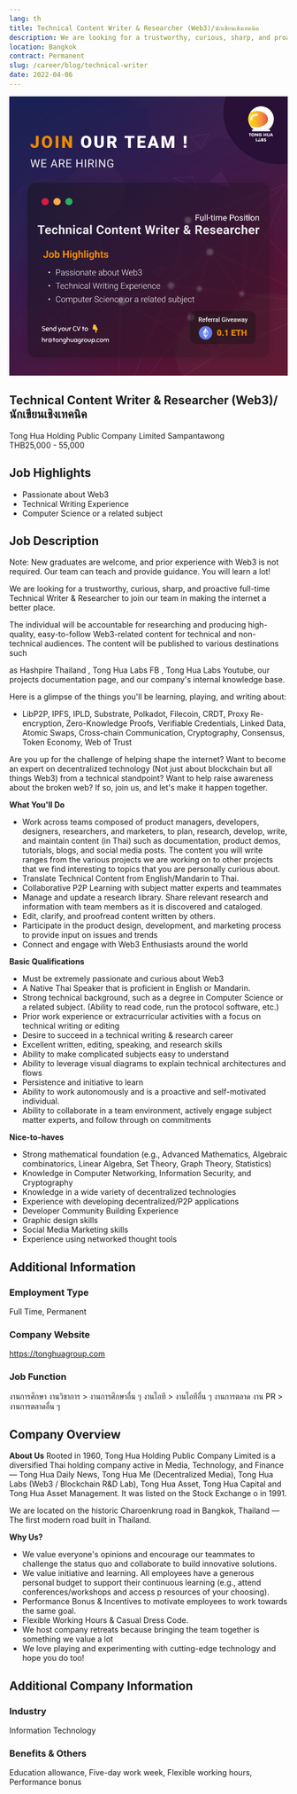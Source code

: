 ```yaml
---
lang: th
title: Technical Content Writer & Researcher (Web3)/นักเขียนเชิงเทคนิค
description: We are looking for a trustworthy, curious, sharp, and proactive full-time Technical Writer & Researcher to join our team in making the internet a better place.
location: Bangkok
contract: Permanent
slug: /career/blog/technical-writer
date: 2022-04-06
---
```

![Technical Content Writer & Researcher (Web3)/นักเขียนเชิงเทคนิค](/images/technical_writer.jpg)

## Technical Content Writer & Researcher (Web3)/นักเขียนเชิงเทคนิค

Tong Hua Holding Public Company Limited
Sampantawong  
THB25,000 - 55,000

## Job Highlights

- Passionate about Web3  
- Technical Writing Experience
- Computer Science or a related subject

## Job Description  

Note: New graduates are welcome, and prior experience with Web3 is not required. Our team can teach and provide guidance. You will learn a lot!

We are looking for a trustworthy, curious, sharp, and proactive full-time Technical Writer & Researcher to join our team in making the internet a better place.

The individual will be accountable for researching and producing high- quality, easy-to-follow Web3-related content for technical and non-technical audiences. The content will be published to various destinations such

as Hashpire Thailand , Tong Hua Labs FB , Tong Hua Labs Youtube, our projects documentation page, and our company's internal knowledge base.

Here is a glimpse of the things you'll be learning, playing, and writing about:

- LibP2P, IPFS, IPLD, Substrate, Polkadot, Filecoin, CRDT, Proxy Re-encryption, Zero-Knowledge Proofs, Verifiable Credentials, Linked Data, Atomic Swaps, Cross-chain Communication, Cryptography, Consensus, Token Economy, Web of Trust

Are you up for the challenge of helping shape the internet? Want to become an expert on decentralized technology (Not just about blockchain but all things Web3) from a technical standpoint? Want to help raise awareness about the broken web? If so, join us, and let's make it happen together.

**What You'll Do**

- Work across teams composed of product managers, developers, designers, researchers, and marketers, to plan, research, develop, write, and maintain content (in Thai) such as documentation, product demos, tutorials, blogs, and social media posts. The content you will write ranges from the various projects we are working on to other projects that we find interesting to topics that you are personally curious about.
- Translate Technical Content from English/Mandarin to Thai.
- Collaborative P2P Learning with subject matter experts and teammates
- Manage and update a research library. Share relevant research and information with team members as it is discovered and cataloged.
- Edit, clarify, and proofread content written by others.
- Participate in the product design, development, and marketing process to provide input on issues and trends
- Connect and engage with Web3 Enthusiasts around the world

**Basic Qualifications**

- Must be extremely passionate and curious about Web3  
- A Native Thai Speaker that is proficient in English or Mandarin.
- Strong technical background, such as a degree in Computer Science or a related subject. (Ability to read code, run the protocol software, etc.)
- Prior work experience or extracurricular activities with a focus on technical writing or editing
- Desire to succeed in a technical writing & research career
- Excellent written, editing, speaking, and research skills
- Ability to make complicated subjects easy to understand
- Ability to leverage visual diagrams to explain technical architectures and flows
- Persistence and initiative to learn
- Ability to work autonomously and is a proactive and self-motivated individual.
- Ability to collaborate in a team environment, actively engage subject matter experts, and follow through on commitments

**Nice-to-haves**

- Strong mathematical foundation (e.g., Advanced Mathematics, Algebraic combinatorics, Linear Algebra, Set Theory, Graph Theory, Statistics)
- Knowledge in Computer Networking, Information Security, and Cryptography
- Knowledge in a wide variety of decentralized technologies
- Experience with developing decentralized/P2P applications
- Developer Community Building Experience  
- Graphic design skills
- Social Media Marketing skills  
- Experience using networked thought tools

## Additional Information

### Employment Type

Full Time, Permanent

### Company Website
<https://tonghuagroup.com>

### Job Function

งานการศึกษา งานวิชาการ > งานการศึกษาอื่น ๆ
งานไอที > งานไอทีอื่น ๆ
งานการตลาด งาน PR > งานการตลาดอื่น ๆ

## Company Overview

**About Us**
Rooted in 1960, Tong Hua Holding Public Company Limited is a diversified Thai holding company active in Media, Technology, and Finance — Tong Hua Daily News, Tong Hua Me (Decentralized Media), Tong Hua Labs (Web3 / Blockchain R&D Lab), Tong Hua Asset, Tong Hua Capital and Tong Hua Asset Management. It was listed on the Stock Exchange o in 1991.

We are located on the historic Charoenkrung road in Bangkok, Thailand — The first modern road built in Thailand.

**Why Us?**

- We value everyone's opinions and encourage our teammates to challenge the status quo and collaborate to build innovative solutions.
- We value initiative and learning. All employees have a generous personal budget to support their continuous learning (e.g., attend conferences/workshops and access p resources of your choosing).
- Performance Bonus & Incentives to motivate employees to work towards the same goal.
- Flexible Working Hours & Casual Dress Code.
- We host company retreats because bringing the team together is something we value a lot
- We love playing and experimenting with cutting-edge technology and hope you do too!

## Additional Company Information

### Industry

Information Technology

### Benefits & Others

Education allowance, Five-day work week, Flexible working hours, Performance bonus
